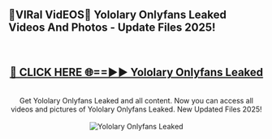 <h2>🔴VIRal VidEOS🔴 Yololary Onlyfans Leaked Videos And Photos - Update Files 2025!</h2>
<br>
<div align="center">
<h2><a href="https://virallinks.top/odZfE0" rel="nofollow">🔴 CLICK HERE 🌐==►► Yololary Onlyfans Leaked</a></h2>
<br>
Get Yololary Onlyfans Leaked and all content. Now you can access all videos and pictures of Yololary Onlyfans Leaked. New Updated Files 2025!
<br>
<br>
<a href="https://virallinks.top/odZfE0" rel="nofollow" data-target="animated-image.originalLink"><img src="https://i.imgur.com/dJHk4Zq.gif)" alt="Yololary Onlyfans Leaked" style="max-width: 100%; display: inline-block;" data-target="animated-image.originalImage"></a>
</div>
<br>
